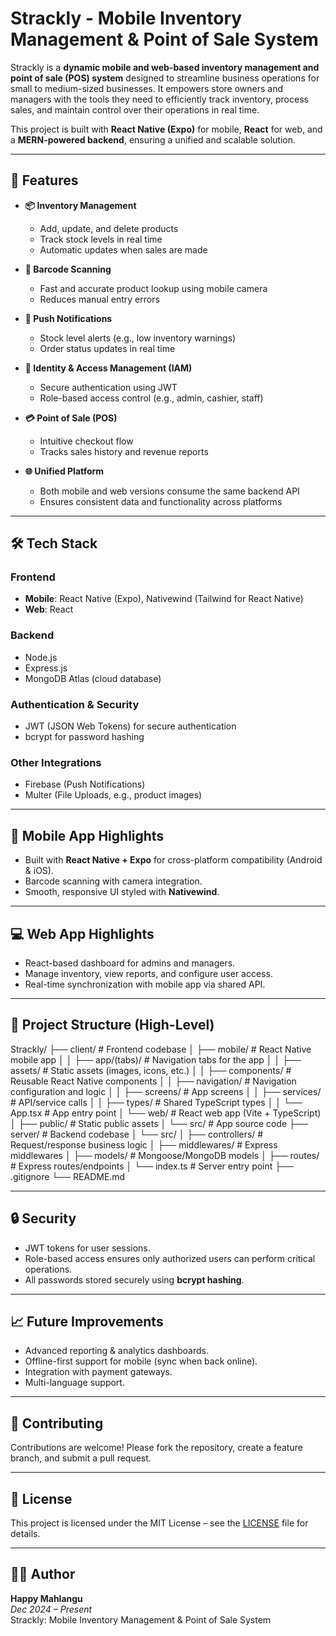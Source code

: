 # Strackly - Mobile Inventory Management & Point of Sale System

Strackly is a **dynamic mobile and web-based inventory management and point of sale (POS) system** designed to streamline business operations for small to medium-sized businesses. It empowers store owners and managers with the tools they need to efficiently track inventory, process sales, and maintain control over their operations in real time.  

This project is built with **React Native (Expo)** for mobile, **React** for web, and a **MERN-powered backend**, ensuring a unified and scalable solution.

---

## 🚀 Features

- **📦 Inventory Management**
  - Add, update, and delete products
  - Track stock levels in real time
  - Automatic updates when sales are made  

- **📲 Barcode Scanning**
  - Fast and accurate product lookup using mobile camera  
  - Reduces manual entry errors  

- **🔔 Push Notifications**
  - Stock level alerts (e.g., low inventory warnings)  
  - Order status updates in real time  

- **🔑 Identity & Access Management (IAM)**
  - Secure authentication using JWT  
  - Role-based access control (e.g., admin, cashier, staff)  

- **💳 Point of Sale (POS)**
  - Intuitive checkout flow  
  - Tracks sales history and revenue reports  

- **🌐 Unified Platform**
  - Both mobile and web versions consume the same backend API  
  - Ensures consistent data and functionality across platforms  

---

## 🛠️ Tech Stack

### **Frontend**
- **Mobile**: React Native (Expo), Nativewind (Tailwind for React Native)
- **Web**: React  

### **Backend**
- Node.js  
- Express.js  
- MongoDB Atlas (cloud database)  

### **Authentication & Security**
- JWT (JSON Web Tokens) for secure authentication  
- bcrypt for password hashing  

### **Other Integrations**
- Firebase (Push Notifications)  
- Multer (File Uploads, e.g., product images)  

---

## 📱 Mobile App Highlights
- Built with **React Native + Expo** for cross-platform compatibility (Android & iOS).  
- Barcode scanning with camera integration.  
- Smooth, responsive UI styled with **Nativewind**.  

---

## 💻 Web App Highlights
- React-based dashboard for admins and managers.  
- Manage inventory, view reports, and configure user access.  
- Real-time synchronization with mobile app via shared API.  

---

## 📂 Project Structure (High-Level)
Strackly/
├── client/                # Frontend codebase
│   ├── mobile/            # React Native mobile app
│   │   ├── app/(tabs)/    # Navigation tabs for the app
│   │   ├── assets/        # Static assets (images, icons, etc.)
│   │   ├── components/    # Reusable React Native components
│   │   ├── navigation/    # Navigation configuration and logic
│   │   ├── screens/       # App screens
│   │   ├── services/      # API/service calls
│   │   ├── types/         # Shared TypeScript types
│   │   └── App.tsx        # App entry point
│   └── web/               # React web app (Vite + TypeScript)
│       ├── public/        # Static public assets
│       └── src/           # App source code
├── server/                # Backend codebase
│   └── src/
│       ├── controllers/   # Request/response business logic
│       ├── middlewares/   # Express middlewares
│       ├── models/        # Mongoose/MongoDB models
│       ├── routes/        # Express routes/endpoints
│       └── index.ts       # Server entry point
├── .gitignore
└── README.md

---

## 🔒 Security
- JWT tokens for user sessions.  
- Role-based access ensures only authorized users can perform critical operations.  
- All passwords stored securely using **bcrypt hashing**.  

---

## 📈 Future Improvements
- Advanced reporting & analytics dashboards.  
- Offline-first support for mobile (sync when back online).  
- Integration with payment gateways.  
- Multi-language support.  

---

## 🤝 Contributing
Contributions are welcome! Please fork the repository, create a feature branch, and submit a pull request.  

---

## 📜 License
This project is licensed under the MIT License – see the [LICENSE](./LICENSE) file for details.

---

## 👨‍💻 Author
**Happy Mahlangu**  
*Dec 2024 – Present*  
Strackly: Mobile Inventory Management & Point of Sale System  

